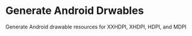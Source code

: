 Generate Android Drwables
=================

Generate Android drawable resources for XXHDPI, XHDPI, HDPI, and MDPI
